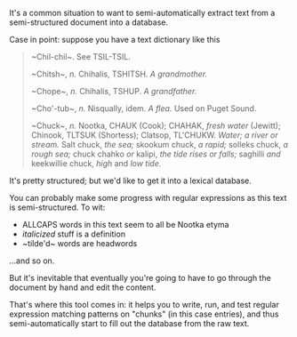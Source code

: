 It's a common situation to want to semi-automatically extract text from a semi-structured document into a database.

Case in point: suppose you have a text dictionary like this 


> ~Chil-chil~. See TSIL-TSIL.
> 
> ~Chitsh~, _n._ Chihalis, TSHITSH. _A grandmother._
> 
> ~Chope~, _n._ Chihalis, TSHUP. _A grandfather._
> 
> ~Cho'-tub~, _n._ Nisqually, idem. _A flea._ Used on Puget Sound.
> 
> ~Chuck~, _n._ Nootka, CHAUK (Cook); CHAHAK, _fresh water_ (Jewitt); Chinook, TLTSUK (Shortess); Clatsop, TL'CHUKW. _Water; a river or stream._ Salt chuck, _the sea;_ skookum chuck, _a rapid;_ solleks chuck, _a rough sea;_ chuck chahko _or_ kalipi, _the tide rises or falls;_ saghilli _and_ keekwillie chuck, _high_ and _low tide._

It's pretty structured; but we'd like to get it into a lexical database. 

You can probably make some progress with regular expressions as this text is semi-structured. To wit:

* ALLCAPS words in this text seem to all be Nootka etyma
* _italicized_ stuff is a definition
* ~tilde'd~ words are headwords

...and so on.

But it's inevitable that eventually you're going to have to go through the document by hand and edit the content.  

That's where this tool comes in: it helps you to write, run, and test regular expression matching patterns on "chunks" (in this case entries), and thus semi-automatically start to fill out the database from the raw text.

